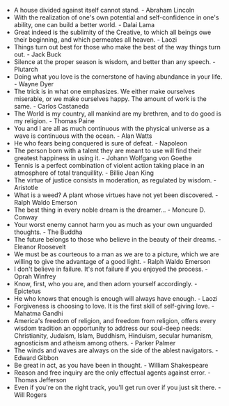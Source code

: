 * A house divided against itself cannot stand. - Abraham Lincoln
* With the realization of one's own potential and self-confidence in one's ability, one can build a better world. - Dalai Lama
* Great indeed is the sublimity of the Creative, to which all beings owe their beginning, and which permeates all heaven. - Laozi
* Things turn out best for those who make the best of the way things turn out. - Jack Buck
* Silence at the proper season is wisdom, and better than any speech. - Plutarch
* Doing what you love is the cornerstone of having abundance in your life. - Wayne Dyer
* The trick is in what one emphasizes. We either make ourselves miserable, or we make ourselves happy. The amount of work is the same. - Carlos Castaneda
* The World is my country, all mankind are my brethren, and to do good is my religion. - Thomas Paine
* You and I are all as much continuous with the physical universe as a wave is continuous with the ocean. - Alan Watts
* He who fears being conquered is sure of defeat. - Napoleon
* The person born with a talent they are meant to use will find their greatest happiness in using it. - Johann Wolfgang von Goethe
* Tennis is a perfect combination of violent action taking place in an atmosphere of total tranquillity. - Billie Jean King
* The virtue of justice consists in moderation, as regulated by wisdom. - Aristotle
* What is a weed? A plant whose virtues have not yet been discovered. - Ralph Waldo Emerson
* The best thing in every noble dream is the dreamer... - Moncure D. Conway
* Your worst enemy cannot harm you as much as your own unguarded thoughts. - The Buddha
* The future belongs to those who believe in the beauty of their dreams. - Eleanor Roosevelt
* We must be as courteous to a man as we are to a picture, which we are willing to give the advantage of a good light. - Ralph Waldo Emerson
* I don't believe in failure. It's not failure if you enjoyed the process. - Oprah Winfrey
* Know, first, who you are, and then adorn yourself accordingly. - Epictetus
* He who knows that enough is enough will always have enough. - Laozi
* Forgiveness is choosing to love. It is the first skill of self-giving love. - Mahatma Gandhi
* America's freedom of religion, and freedom from religion, offers every wisdom tradition an opportunity to address our soul-deep needs: Christianity, Judaism, Islam, Buddhism, Hinduism, secular humanism, agnosticism and atheism among others. - Parker Palmer
* The winds and waves are always on the side of the ablest navigators. - Edward Gibbon
* Be great in act, as you have been in thought. - William Shakespeare
* Reason and free inquiry are the only effectual agents against error. - Thomas Jefferson
* Even if you're on the right track, you'll get run over if you just sit there. - Will Rogers
